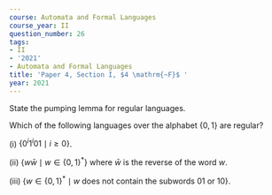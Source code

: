 ```yaml
---
course: Automata and Formal Languages
course_year: II
question_number: 26
tags:
- II
- '2021'
- Automata and Formal Languages
title: 'Paper 4, Section I, $4 \mathrm{~F}$ '
year: 2021
---
```




State the pumping lemma for regular languages.

Which of the following languages over the alphabet $\{0,1\}$ are regular?

(i) $\left\{0^{i} 1^{i} 01 \mid i \geqslant 0\right\}$.

(ii) $\left\{w \bar{w} \mid w \in\{0,1\}^{*}\right\}$ where $\bar{w}$ is the reverse of the word $w$.

(iii) $\left\{w \in\{0,1\}^{*} \mid w\right.$ does not contain the subwords 01 or 10$\}$.
